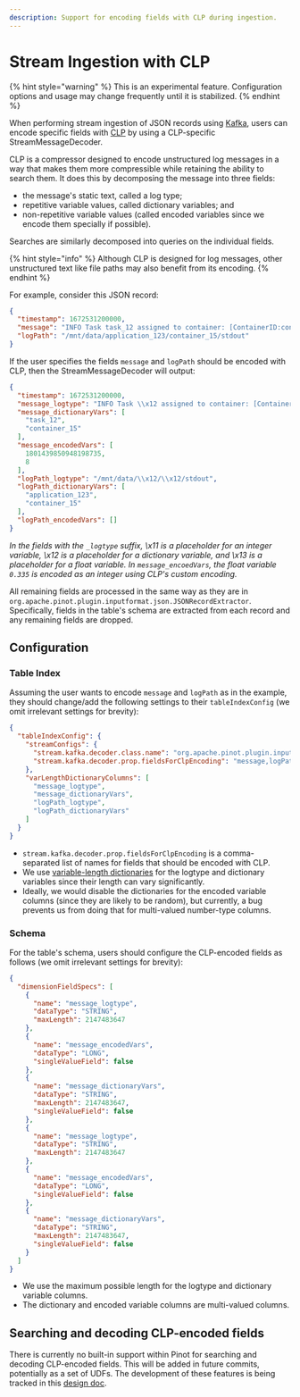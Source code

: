 ```yaml
---
description: Support for encoding fields with CLP during ingestion.
---
```


# Stream Ingestion with CLP

{% hint style="warning" %}
This is an experimental feature. Configuration options and usage may change frequently until it is stabilized.
{% endhint %}

When performing stream ingestion of JSON records using [Kafka](pinot-stream-ingestion/import-from-apache-kafka.md), users can encode specific fields with [CLP](https://github.com/y-scope/clp) by using a CLP-specific StreamMessageDecoder.

CLP is a compressor designed to encode unstructured log messages in a way that makes them more compressible while retaining the ability to search them. It does this by decomposing the message into three fields:

* the message's static text, called a log type;
* repetitive variable values, called dictionary variables; and
* non-repetitive variable values (called encoded variables since we encode them specially if possible).

Searches are similarly decomposed into queries on the individual fields.

{% hint style="info" %}
Although CLP is designed for log messages, other unstructured text like file paths may also benefit from its encoding.
{% endhint %}

For example, consider this JSON record:

```json
{
  "timestamp": 1672531200000,
  "message": "INFO Task task_12 assigned to container: [ContainerID:container_15], operation took 0.335 seconds. 8 tasks remaining.",
  "logPath": "/mnt/data/application_123/container_15/stdout"
}
```

If the user specifies the fields `message` and `logPath` should be encoded with CLP, then the StreamMessageDecoder will output:

```json
{
  "timestamp": 1672531200000,
  "message_logtype": "INFO Task \\x12 assigned to container: [ContainerID:\\x12], operation took \\x13 seconds. \\x11 tasks remaining.",
  "message_dictionaryVars": [
    "task_12",
    "container_15"
  ],
  "message_encodedVars": [
    1801439850948198735,
    8
  ],
  "logPath_logtype": "/mnt/data/\\x12/\\x12/stdout",
  "logPath_dictionaryVars": [
    "application_123",
    "container_15"
  ],
  "logPath_encodedVars": []
}
```

_In the fields with the `_logtype` suffix, \x11 is a placeholder for an integer variable, \x12 is a placeholder for a dictionary variable, and \x13 is a placeholder for a float variable. In `message_encoedVars`, the float variable `0.335` is encoded as an integer using CLP's custom encoding._

All remaining fields are processed in the same way as they are in `org.apache.pinot.plugin.inputformat.json.JSONRecordExtractor`. Specifically, fields in the table's schema are extracted from each record and any remaining fields are dropped.

## Configuration

### Table Index

Assuming the user wants to encode `message` and `logPath` as in the example, they should change/add the following settings to their `tableIndexConfig` (we omit irrelevant settings for brevity):

```json
{
  "tableIndexConfig": {
    "streamConfigs": {
      "stream.kafka.decoder.class.name": "org.apache.pinot.plugin.inputformat.clplog.CLPLogMessageDecoder",
      "stream.kafka.decoder.prop.fieldsForClpEncoding": "message,logPath"
    },
    "varLengthDictionaryColumns": [
      "message_logtype",
      "message_dictionaryVars",
      "logPath_logtype",
      "logPath_dictionaryVars"
    ]
  }
}
```

* `stream.kafka.decoder.prop.fieldsForClpEncoding` is a comma-separated list of names for fields that should be encoded with CLP.
* We use [variable-length dictionaries](../../configuration-reference/table#table-index-config) for the logtype and dictionary variables since their length can vary significantly.
* Ideally, we would disable the dictionaries for the encoded variable columns (since they are likely to be random), but currently, a bug prevents us from doing that for multi-valued number-type columns.

### Schema

For the table's schema, users should configure the CLP-encoded fields as follows  (we omit irrelevant settings for brevity):

```json
{
  "dimensionFieldSpecs": [
    {
      "name": "message_logtype",
      "dataType": "STRING",
      "maxLength": 2147483647
    },
    {
      "name": "message_encodedVars",
      "dataType": "LONG",
      "singleValueField": false
    },
    {
      "name": "message_dictionaryVars",
      "dataType": "STRING",
      "maxLength": 2147483647,
      "singleValueField": false
    },
    {
      "name": "message_logtype",
      "dataType": "STRING",
      "maxLength": 2147483647
    },
    {
      "name": "message_encodedVars",
      "dataType": "LONG",
      "singleValueField": false
    },
    {
      "name": "message_dictionaryVars",
      "dataType": "STRING",
      "maxLength": 2147483647,
      "singleValueField": false
    }
  ]
}
```

* We use the maximum possible length for the logtype and dictionary variable columns.
* The dictionary and encoded variable columns are multi-valued columns.

## Searching and decoding CLP-encoded fields

There is currently no built-in support within Pinot for searching and decoding CLP-encoded fields. This will be added in future commits, potentially as a set of UDFs. The development of these features is being tracked in this [design doc](https://docs.google.com/document/d/1nHZb37re4mUwEA258x3a2pgX13EWLWMJ0uLEDk1dUyU/edit).
